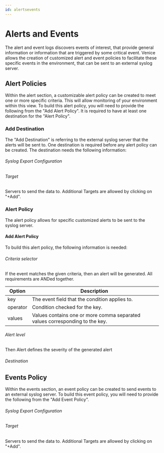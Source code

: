 ```yaml
---
id: alertsevents
---
```


# Alerts and Events

The alert and event logs discovers events of interest, that provide general information or information that are triggered by some critical event.  Venice allows the creation of customized alert and event policies to facilitate these specific events in the environment, that can be sent to an external syslog server.

## Alert Policies

Within the alert section, a customizable alert policy can be created to meet one or more specific criteria.   This will allow monitoring of your environment within this view.  To build this alert policy, you will need to provide the following from the "Add Alert Policy".  It is required to have at least one destination for the "Alert Policy".  

### Add Destination

The "Add Destination" is referring to the external syslog server that the alerts will be sent to.  One destination is required before any alert policy can be created.  The destination needs the following information:

<load-table group:monitoring obj:ApiObjectMeta
            include:name >

###### Syslog Export Configuration

<load-table group:monitoring obj:MonitoringSyslogExport
            include:format>
<load-table group:monitoring obj:MonitoringSyslogExportConfig omitHeader:true
            >

###### Target
Servers to send the data to. Additional Targets are allowed by clicking on "+Add". 

<load-table group:monitoring obj:MonitoringExportConfig 
            omit:credentials>

### Alert Policy

The alert policy allows for specific customized alerts to be sent to the syslog server.  

#### Add Alert Policy
To build this alert policy, the following information is needed:

<load-table group:monitoring obj:ApiObjectMeta
            include:name >

###### Criteria selector
If the event matches the given criteria, then an alert will be generated. 
All requirements are ANDed together.

| Option | Description |
| ------ | ----------- |
| key   | The event field that the condition applies to.  |
| operator   | Condition checked for the key. |
| values   | Values contains one or more comma separated values corresponding to the key. |


###### Alert level
Then Alert defines the severity of the generated alert
<load-table group:monitoring obj:MonitoringAlertPolicySpec
            include:severity>
				
###### Destination

<load-table group:monitoring obj:MonitoringAlertPolicySpec
            include:destinations >

## Events Policy

Within the events section, an event policy can be created to send events to an external syslog server. To build this event policy, you will need to provide the following from the "Add Event Policy". 

<load-table group:monitoring obj:ApiObjectMeta
            include:name >

###### Syslog Export Configuration

<load-table group:monitoring obj:MonitoringEventPolicySpec
            include:format>
<load-table group:monitoring obj:MonitoringSyslogExportConfig omitHeader:true 
            >

###### Target
Servers to send the data to. Additional Targets are allowed by clicking on "+Add". 

<load-table group:monitoring obj:MonitoringExportConfig 
            omit:credentials>


	
